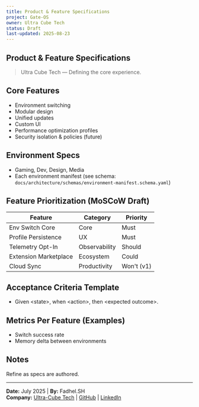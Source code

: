 ```yaml
---
title: Product & Feature Specifications
project: Gate-OS
owner: Ultra Cube Tech
status: Draft
last-updated: 2025-08-23
---
```


## Product & Feature Specifications

> Ultra Cube Tech — Defining the core experience.

## Core Features

- Environment switching
- Modular design
- Unified updates
- Custom UI
- Performance optimization profiles
- Security isolation & policies (future)

## Environment Specs

- Gaming, Dev, Design, Media
- Each environment manifest (see schema: `docs/architecture/schemas/environment-manifest.schema.yaml`)

## Feature Prioritization (MoSCoW Draft)

| Feature | Category | Priority |
|---------|----------|----------|
| Env Switch Core | Core | Must |
| Profile Persistence | UX | Must |
| Telemetry Opt-In | Observability | Should |
| Extension Marketplace | Ecosystem | Could |
| Cloud Sync | Productivity | Won't (v1) |

## Acceptance Criteria Template

- Given &lt;state&gt;, when &lt;action&gt;, then &lt;expected outcome&gt;.

## Metrics Per Feature (Examples)

- Switch success rate
- Memory delta between environments

## Notes

Refine as specs are authored.

---
**Date:** July 2025 | **By:** Fadhel.SH  
**Company:** [Ultra-Cube Tech](https://ucubetech.com) | [GitHub](https://github.com/Ultra-Cube/) | [LinkedIn](https://www.linkedin.com/company/ultra-cube)
